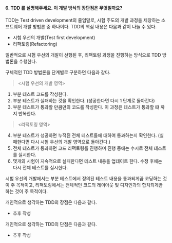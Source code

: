#### 6. TDD 를 설명해주세요. 이 개발 방식의 장단점은 무엇일까요?
TDD는 Test driven development의 줄임말로, 시험 주도의 개발 과정을 제창하는 소프트웨어 개발 방법론 중 하나이다. 
TDD의 핵심 내용은 다음과 같이 나눌 수 있다.

+ 시험 우선의 개발(Test first development)
+ 리팩토링(Refactoring)

일반적으로 시험 우선의 개발이 선행된 후, 리팩토링 과정을 진행하는 방식으로 TDD 방법론을 수행한다.

구체적인 TDD 방법론을 단계별로 구분하면 다음과 같다.
> <시험 우선의 개발 영역>
  1. 부분 테스트 코드를 작성한다.
  2. 부분 테스트가 실패하는 것을 확인한다. (성공한다면 다시 1 단계로 돌아간다)
  3. 부분 테스트가 통과할 만큼만의 코드를 작성한다. 이 과정은 테스트가 통과할 떄 까지 반복한다.

> <리팩토링 영역>
  4. 부분 테스트가 성공하면 누적된 전체 테스트들에 대하여 통과하는지 확인한다. (실패한다면 다시 시험 우선의 개발 영역으로 돌아간다.)
  5. 전체 테스트가 통과하면 코드 리팩토링를 진행하며 진행 중에는 수시로 전체 테스트를 실시한다.
  6. 몇개의 시험이 지속적으로 실패한다면 테스트 내용을 업데이트 한다. 수정 후에는 다시 전체 테스트를 실시한다.

시험 우선의 개발에서는 부분 테스트에서 정의된 테스트 내용을 통과되게끔 코딩하는 것이 주 목적이고, 
리팩토링에서는 전체적인 코드의 레이아웃 및 디자인과의 합치되게끔 하는 것이 주 목적이다.

개인적으로 생각하는 TDD의 장점은 다음과 같다.
  + 추후 작성

개인적으로 생각하는 TDD의 단점은 다음과 같다.
  + 추후 작성
